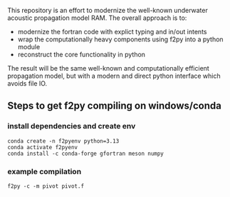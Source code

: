 This repository is an effort to modernize the well-known underwater acoustic propagation model RAM.  The overall approach is to:

- modernize the fortran code with explict typing and in/out intents
- wrap the computationally heavy components using f2py into a python module
- reconstruct the core functionality in python

The result will be the same well-known and computationally efficient propagation model, but with a modern and direct python interface which avoids file IO.

## Steps to get f2py compiling on windows/conda

### install dependencies and create env
```
conda create -n f2pyenv python=3.13
conda activate f2pyenv
conda install -c conda-forge gfortran meson numpy
```

### example compilation

```
f2py -c -m pivot pivot.f
```
